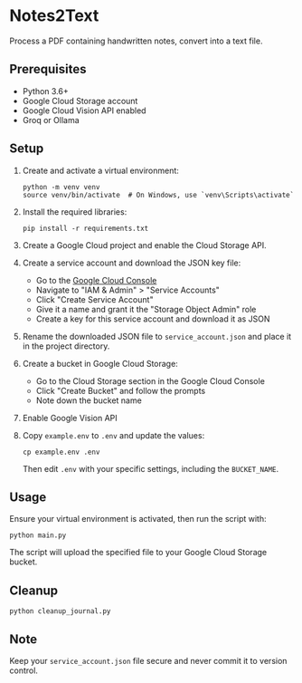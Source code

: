 # Notes2Text

Process a PDF containing handwritten notes, convert into a text file.

## Prerequisites

- Python 3.6+
- Google Cloud Storage account
- Google Cloud Vision API enabled
- Groq or Ollama

## Setup

1. Create and activate a virtual environment:
   ```
   python -m venv venv
   source venv/bin/activate  # On Windows, use `venv\Scripts\activate`
   ```

2. Install the required libraries:
   ```
   pip install -r requirements.txt
   ```

3. Create a Google Cloud project and enable the Cloud Storage API.

4. Create a service account and download the JSON key file:
   - Go to the [Google Cloud Console](https://console.cloud.google.com/)
   - Navigate to "IAM & Admin" > "Service Accounts"
   - Click "Create Service Account"
   - Give it a name and grant it the "Storage Object Admin" role
   - Create a key for this service account and download it as JSON

5. Rename the downloaded JSON file to `service_account.json` and place it in the project directory.

6. Create a bucket in Google Cloud Storage:
   - Go to the Cloud Storage section in the Google Cloud Console
   - Click "Create Bucket" and follow the prompts
   - Note down the bucket name

7. Enable Google Vision API

8. Copy `example.env` to `.env` and update the values:
   ```
   cp example.env .env
   ```
   Then edit `.env` with your specific settings, including the `BUCKET_NAME`.

## Usage

Ensure your virtual environment is activated, then run the script with:

```
python main.py
```

The script will upload the specified file to your Google Cloud Storage bucket.

## Cleanup

```
python cleanup_journal.py
```

## Note

Keep your `service_account.json` file secure and never commit it to version control.

